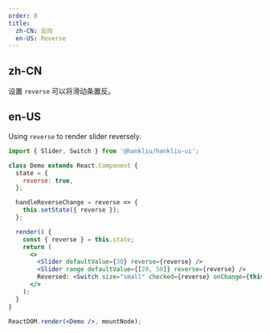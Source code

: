 ```yaml
---
order: 8
title:
  zh-CN: 反向
  en-US: Reverse
---
```


## zh-CN

设置 `reverse` 可以将滑动条置反。

## en-US

Using `reverse` to render slider reversely.

```jsx
import { Slider, Switch } from '@hankliu/hankliu-ui';

class Demo extends React.Component {
  state = {
    reverse: true,
  };

  handleReverseChange = reverse => {
    this.setState({ reverse });
  };

  render() {
    const { reverse } = this.state;
    return (
      <>
        <Slider defaultValue={30} reverse={reverse} />
        <Slider range defaultValue={[20, 50]} reverse={reverse} />
        Reversed: <Switch size="small" checked={reverse} onChange={this.handleReverseChange} />
      </>
    );
  }
}

ReactDOM.render(<Demo />, mountNode);
```
